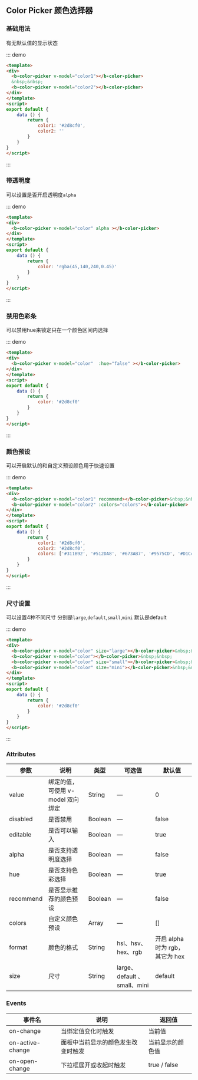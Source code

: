 ## Color Picker 颜色选择器

<template>
    <div style="position: absolute;top:20px;right:40px;width:200px;">
      <b-anchor>
        <b-anchor-link href="#ji-chu-yong-fa" title="基础用法"></b-anchor-link>
        <b-anchor-link href="#dai-tou-ming-du" title="带透明度"></b-anchor-link>
        <b-anchor-link href="#jin-yong-se-cai-tiao" title="禁用色彩条"></b-anchor-link>
        <b-anchor-link href="#yan-se-yu-she" title="颜色预设"></b-anchor-link>
        <b-anchor-link href="#chi-cun-she-zhi" title="尺寸设置"></b-anchor-link>
        <b-anchor-link href="#attributes" title="Attributes"></b-anchor-link>
        <b-anchor-link href="#events" title="Events"></b-anchor-link>
      </b-anchor>
    </div>
</template>

### 基础用法

有无默认值的显示状态

::: demo
```html
<template>
<div>
  <b-color-picker v-model="color1"></b-color-picker>
  &nbsp;&nbsp;
  <b-color-picker v-model="color2"></b-color-picker>
</div>
</template>
<script>
export default {
    data () {
        return {
            color1: '#2d8cf0',
            color2: ''
        }
    }
}
</script>
```
:::

### 带透明度

可以设置是否开启透明度`alpha` 

::: demo
```html
<template>
<div>
  <b-color-picker v-model="color" alpha ></b-color-picker>
</div>
</template>
<script>
export default {
    data () {
        return {
            color: 'rgba(45,140,240,0.45)'
        }
    }
}
</script>
```
:::

### 禁用色彩条

可以禁用hue来锁定只在一个颜色区间内选择

::: demo
```html
<template>
<div>
  <b-color-picker v-model="color"  :hue="false" ></b-color-picker>
</div>
</template>
<script>
export default {
    data () {
        return {
            color: '#2d8cf0'
        }
    }
}
</script>
```
:::

### 颜色预设

可以开启默认的和自定义预设颜色用于快速设置

::: demo
```html
<template>
<div>
  <b-color-picker v-model="color1" recommend></b-color-picker>&nbsp;&nbsp;
  <b-color-picker v-model="color2" :colors="colors"></b-color-picker>
</div>
</template>
<script>
export default {
    data () {
        return {
            color1: '#2d8cf0',
            color2: '#2d8cf0',
            colors: ['#311B92', '#512DA8', '#673AB7', '#9575CD', '#D1C4E9']
        }
    }
}
</script>
```
:::

### 尺寸设置

可以设置4种不同尺寸 分别是`large`,`default`,`small`,`mini` 默认是default

::: demo
```html
<template>
<div>
  <b-color-picker v-model="color" size="large"></b-color-picker>&nbsp;&nbsp;
  <b-color-picker v-model="color"></b-color-picker>&nbsp;&nbsp;
  <b-color-picker v-model="color" size="small"></b-color-picker>&nbsp;&nbsp;
  <b-color-picker v-model="color" size="mini"></b-color-picker>&nbsp;&nbsp;
</div>
</template>
<script>
export default {
    data () {
        return {
            color: '#2d8cf0'
        }
    }
}
</script>
```
:::

### Attributes

| 参数      | 说明    | 类型      | 可选值       | 默认值   |
|---------- |-------- |---------- |-------------  |-------- |
| value     | 绑定的值，可使用 v-model 双向绑定  | String  |  —   |   0  |
| disabled   | 是否禁用   | Boolean  |  —   |  false |
| editable   | 是否可以输入  | Boolean  |  —   |  true |
| alpha   | 是否支持透明度选择   | Boolean  |  —   |  false |
| hue   | 是否支持色彩选择  | Boolean  |  —   |  true |
| recommend   | 是否显示推荐的颜色预设   | Boolean  |  —   |  false |
| colors   | 自定义颜色预设   | Array  |  —   |  [] |
| format   | 颜色的格式  | String  |  hsl、hsv、hex、rgb  |  开启 alpha 时为 rgb，其它为 hex |
| size   | 尺寸  | String  |  large、default 、small、mini |  default  |

### Events

| 事件名      | 说明    | 返回值      |
|---------- |-------- |---------- |
| on-change    | 当绑定值变化时触发   | 当前值  |
| on-active-change   | 面板中当前显示的颜色发生改变时触发   | 当前显示的颜色值  |
| on-open-change   | 下拉框展开或收起时触发   | true / false  |

